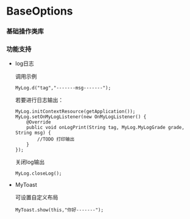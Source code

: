 # BaseOptions #
### 基础操作类库 ###

### 功能支持 ###
- log日志

	调用示例
	
	```
	MyLog.d("tag","-------msg-------");
	```

	若要进行日志输出：

	```
	MyLog.initContextResource(getApplication());
    MyLog.setOnMyLogListener(new OnMyLogListener() {
        @Override
        public void onLogPrint(String tag, MyLog.MyLogGrade grade, String msg) {
            //TODO 打印输出
        }
    });
	```

	关闭log输出

	```
	MyLog.closeLog();
	```

- MyToast

    可设置自定义布局

    ```
    MyToast.show(this,"你好-------");
    ```


